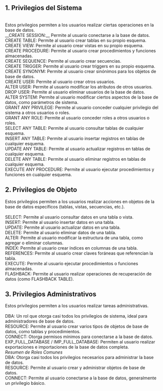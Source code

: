 ## 1. Privilegios del Sistema<br>
<br>
Estos privilegios permiten a los usuarios realizar ciertas operaciones en la base de datos.<br>
__CREATE SESSION:__  Permite al usuario conectarse a la base de datos.<br>
CREATE TABLE: Permite al usuario crear tablas en su propio esquema.<br>
CREATE VIEW: Permite al usuario crear vistas en su propio esquema.<br>
CREATE PROCEDURE: Permite al usuario crear procedimientos y funciones almacenadas.<br>
CREATE SEQUENCE: Permite al usuario crear secuencias.<br>
CREATE TRIGGER: Permite al usuario crear triggers en su propio esquema.<br>
CREATE SYNONYM: Permite al usuario crear sinónimos para los objetos de base de datos.<br>
CREATE USER: Permite al usuario crear otros usuarios.<br>
ALTER USER: Permite al usuario modificar los atributos de otros usuarios.<br>
DROP USER: Permite al usuario eliminar usuarios de la base de datos.<br>
ALTER SYSTEM: Permite al usuario modificar ciertos aspectos de la base de datos, como parámetros de sistema.<br>
GRANT ANY PRIVILEGE: Permite al usuario conceder cualquier privilegio del sistema a otros usuarios o roles.<br>
GRANT ANY ROLE: Permite al usuario conceder roles a otros usuarios o roles.<br>
SELECT ANY TABLE: Permite al usuario consultar tablas de cualquier esquema.<br>
INSERT ANY TABLE: Permite al usuario insertar registros en tablas de cualquier esquema.<br>
UPDATE ANY TABLE: Permite al usuario actualizar registros en tablas de cualquier esquema.<br>
DELETE ANY TABLE: Permite al usuario eliminar registros en tablas de cualquier esquema.<br>
EXECUTE ANY PROCEDURE: Permite al usuario ejecutar procedimientos y funciones en cualquier esquema.<br>

## 2. Privilegios de Objeto<br>
Estos privilegios permiten a los usuarios realizar acciones en objetos de la base de datos específicos (tablas, vistas, secuencias, etc.).<br>
<br>
SELECT: Permite al usuario consultar datos en una tabla o vista.<br>
INSERT: Permite al usuario insertar datos en una tabla.<br>
UPDATE: Permite al usuario actualizar datos en una tabla.<br>
DELETE: Permite al usuario eliminar datos de una tabla.<br>
ALTER: Permite al usuario modificar la estructura de una tabla, como agregar o eliminar columnas.<br>
INDEX: Permite al usuario crear índices en columnas de una tabla.<br>
REFERENCES: Permite al usuario crear claves foráneas que referencian la tabla.<br>
EXECUTE: Permite al usuario ejecutar procedimientos o funciones almacenadas.<br>
FLASHBACK: Permite al usuario realizar operaciones de recuperación de datos (como FLASHBACK TABLE).<br>

## 3. Privilegios Administrativos<br>
Estos privilegios permiten a los usuarios realizar tareas administrativas.<br>
<br>
DBA: Un rol que otorga casi todos los privilegios de sistema, ideal para administradores de base de datos.<br>
RESOURCE: Permite al usuario crear varios tipos de objetos de base de datos, como tablas y procedimientos.<br>
CONNECT: Otorga permisos mínimos para conectarse a la base de datos.<br>
EXP_FULL_DATABASE / IMP_FULL_DATABASE: Permiten al usuario realizar exportaciones e importaciones de la base de datos completa.<br>
*Resumen de Roles Comunes*<br>
DBA: Otorga casi todos los privilegios necesarios para administrar la base de datos.<br>
RESOURCE: Permite al usuario crear y administrar objetos de base de datos.<br>
CONNECT: Permite al usuario conectarse a la base de datos, generalmente un privilegio básico.<br>

